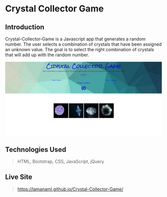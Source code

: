 # Crystal Collector Game

## Introduction

Crystal-Collector-Game is a Javascript app that generates a random number.  The user selects a combination of crystals that have been assigned an unknown value.  The goal is to select the right combination of crystals that will add up with the random number.  

![Image description](assets/images/crystalcollector.jpg)


## Technologies Used

> HTML, Bootstrap, CSS, JavaScript, jQuery

## Live Site

> https://lamanaml.github.io/Crystal-Collector-Game/